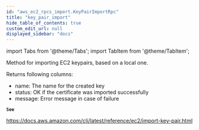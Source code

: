 ```yaml
---
id: "aws_ec2_rpcs_import.KeyPairImportRpc"
title: "key_pair_import"
hide_table_of_contents: true
custom_edit_url: null
displayed_sidebar: "docs"
---
```


import Tabs from '@theme/Tabs';
import TabItem from '@theme/TabItem';

Method for importing EC2 keypairs, based on a local one.

Returns following columns:

- name: The name for the created key
- status: OK if the certificate was imported successfully
- message: Error message in case of failure

**`See`**

https://docs.aws.amazon.com/cli/latest/reference/ec2/import-key-pair.html
